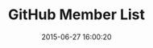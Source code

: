 ---
layout: post
title:  "GitHub Member List"
date:   2015-06-27 16:00:20
categories: github
tags: list permissions dropdown
screenshot: github-user-admin-3.jpg
alt-screenshots: 
- github-user-admin-3-menu.jpg
---